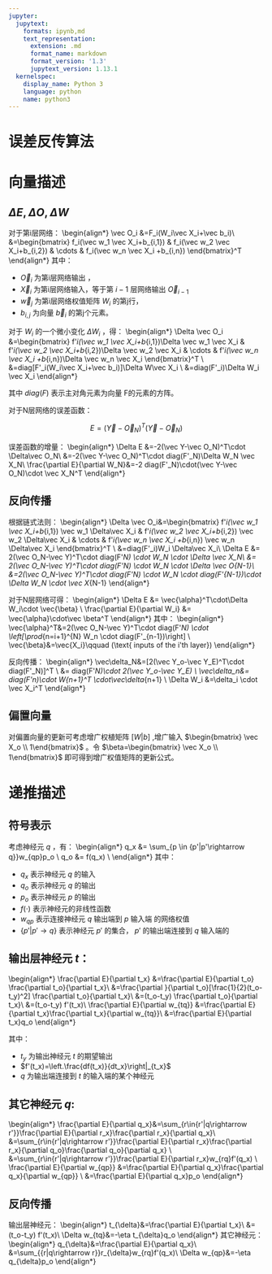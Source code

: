 ```yaml
---
jupyter:
  jupytext:
    formats: ipynb,md
    text_representation:
      extension: .md
      format_name: markdown
      format_version: '1.3'
      jupytext_version: 1.13.1
  kernelspec:
    display_name: Python 3
    language: python
    name: python3
---
```


<!-- #region slideshow={"slide_type": "slide"} -->
# 误差反传算法
<!-- #endregion -->

<!-- #region slideshow={"slide_type": "slide"} -->
# 向量描述
<!-- #endregion -->

<!-- #region slideshow={"slide_type": "subslide"} -->
## $\Delta E,\Delta O,\Delta W$
<!-- #endregion -->

<!-- #region slideshow={"slide_type": "subslide"} -->

对于第i层网络：
\begin{align*}
\vec O_i &=F_i(W_i\vec X_i+\vec b_i)\\
&=\begin{bmatrix}
f_i(\vec w_1 \vec X_i+b_{i,1})  &  f_i(\vec w_2 \vec X_i+b_{i,2}) & \cdots & f_i(\vec w_n \vec X_i +b_{i,n})
\end{bmatrix}^T
\end{align*}
其中：

- $\vec O_i$ 为第i层网络输出 ，
- $\vec X_i$ 为第i层网络输入，等于第 $i-1$ 层网络输出 $\vec O_{i-1}$
- $\vec w_j$ 为第i层网络权值矩阵 $W_i$ 的第j行， 
- $b_{i,j}$ 为向量 $\vec b_i$ 的第j个元素。

<!-- #endregion -->

<!-- #region slideshow={"slide_type": "subslide"} -->

对于 $W_i$ 的一个微小变化 $\Delta W_i$ ，得：
\begin{align*}
\Delta \vec O_i &=\begin{bmatrix}
f'_i(\vec w_1 \vec X_i+b_{i,1})\Delta \vec w_1 \vec X_i  &  f'_i(\vec w_2 \vec X_i+b_{i,2})\Delta \vec w_2 \vec X_i & \cdots & f'_i(\vec w_n \vec X_i +b_{i,n})\Delta \vec w_n \vec X_i
\end{bmatrix}^T \\
&=diag[F'_i(W_i\vec X_i+\vec b_i)]\Delta W\vec X_i \\
&=diag(F'_i)\Delta W_i \vec X_i
\end{align*}


其中 $diag(F)$ 表示主对角元素为向量 F的元素的方阵。


<!-- #endregion -->

<!-- #region slideshow={"slide_type": "subslide"} -->


对于N层网络的误差函数：

$$ E=(\vec{Y}-\vec O_N)^T(\vec{Y}-\vec O_N)$$


误差函数的增量：
\begin{align*}
\Delta E &=-2(\vec Y-\vec O_N)^T\cdot \Delta\vec O_N\\
&=-2(\vec Y-\vec O_N)^T\cdot diag(F'_N)\Delta W_N \vec X_N\\
\frac{\partial E}{\partial W_N}&=-2 diag(F'_N)\cdot(\vec Y-\vec O_N)\cdot \vec X_N^T
\end{align*}
<!-- #endregion -->

<!-- #region slideshow={"slide_type": "subslide"} -->
## 反向传播
<!-- #endregion -->

<!-- #region slideshow={"slide_type": "subslide"} -->
根据链式法则：
\begin{align*}
\Delta \vec O_i&=\begin{bmatrix}
f'_i(\vec w_1 \vec X_i+b_{i,1}) \vec w_1 \Delta\vec X_i  &  f'_i(\vec w_2 \vec X_i+b_{i,2}) \vec w_2 \Delta\vec X_i & \cdots & f'_i(\vec w_n \vec X_i +b_{i,n}) \vec w_n \Delta\vec X_i
\end{bmatrix}^T \\
&=diag(F'_i)W_i \Delta\vec X_i\\
\Delta E &= 2(\vec O_N-\vec Y)^T\cdot diag(F'_N) \cdot W_N \cdot \Delta \vec X_N\\
&= 2(\vec O_N-\vec Y)^T\cdot diag(F'_N) \cdot W_N \cdot \Delta \vec O_{N-1}\\
&=2(\vec O_N-\vec Y)^T\cdot diag(F'_N) \cdot W_N \cdot diag(F'_{N-1})\cdot \Delta W_N \cdot \vec X_{N-1}
\end{align*}


<!-- #endregion -->

<!-- #region slideshow={"slide_type": "subslide"} -->
对于N层网络可得：
\begin{align*}
\Delta E &= \vec{\alpha}^T\cdot\Delta W_i\cdot \vec{\beta} \\
\frac{\partial E}{\partial W_i} &= \vec{\alpha}\cdot\vec \beta^T
\end{align*}
其中：
\begin{align*}
\vec{\alpha}^T&=2(\vec O_N-\vec Y)^T\cdot diag(F'_N) \cdot \left[\prod_{n=i+1}^{N} W_n \cdot diag(F'_{n-1})\right] \\
\vec{\beta}&=\vec{X_i}\qquad (\text{ inputs of the i'th layer})
\end{align*}

<!-- #endregion -->

<!-- #region slideshow={"slide_type": "subslide"} -->
反向传播：
\begin{align*}
\vec\delta_N&=[2(\vec Y_o-\vec Y_E)^T\cdot diag(F'_N)]^T \\
            &= diag(F'_N)\cdot 2(\vec Y_o-\vec Y_E) \\
\vec\delta_n&=  diag(F'_n)\cdot W_{n+1}^T \cdot\vec\delta_{n+1} \\
\Delta W_i &=\delta_i \cdot \vec X_i^T
\end{align*}

<!-- #endregion -->

<!-- #region slideshow={"slide_type": "subslide"} -->
## 偏置向量
对偏置向量的更新可考虑增广权植矩阵 $[W|b]$ ,增广输入 $\begin{bmatrix} \vec X_o  \\ 1\end{bmatrix}$ 。令 $\beta=\begin{bmatrix} \vec X_o \\ 1\end{bmatrix}$ 即可得到增广权值矩阵的更新公式。


<!-- #endregion -->

<!-- #region slideshow={"slide_type": "slide"} -->
# 递推描述
<!-- #endregion -->

<!-- #region slideshow={"slide_type": "subslide"} -->
## 符号表示
考虑神经元 $q$ ，有：
\begin{align*}
q_x &= \sum_{p \in \{p'|p'\rightarrow q\}}w_{qp}p_o \\
q_o &= f(q_x) \\
\end{align*}
其中：

- $q_x$ 表示神经元 $q$ 的输入
- $q_o$ 表示神经元 $q$ 的输出
- $p_o$ 表示神经元 $p$ 的输出
- $f(\cdot)$ 表示神经元的非线性函数
- $w_{qp}$ 表示连接神经元 $q$ 输出端到 $p$ 输入端 的网络权值
- $\{p'|p'\rightarrow q\}$ 表示神经元 $p'$ 的集合， $p'$ 的输出端连接到 $q$ 输入端的


<!-- #endregion -->

<!-- #region slideshow={"slide_type": "subslide"} -->

## 输出层神经元 $t$：
\begin{align*}
\frac{\partial E}{\partial t_x} &=\frac{\partial E}{\partial t_o} \frac{\partial t_o}{\partial t_x}\\
&=\frac{\partial }{\partial t_o}[\frac{1}{2}(t_o-t_y)^2] \frac{\partial t_o}{\partial t_x}\\
&=(t_o-t_y) \frac{\partial t_o}{\partial t_x}\\
&=(t_o-t_y) f'(t_x)\\
\frac{\partial E}{\partial w_{tq}} &=\frac{\partial E}{\partial t_x}\frac{\partial t_x}{\partial w_{tq}}\\
&=\frac{\partial E}{\partial t_x}q_o
\end{align*}

其中：

- $t_y$ 为输出神经元 $t$ 的期望输出
- $f'(t_x)=\left.\frac{df(t_x)}{dt_x}\right|_{t_x}$
- $q$ 为输出端连接到 $t$ 的输入端的某个神经元



<!-- #endregion -->

<!-- #region slideshow={"slide_type": "subslide"} -->

## 其它神经元 $q$:
\begin{align*}
\frac{\partial E}{\partial q_x}&=\sum_{r\in\{r'|q\rightarrow r'\}}\frac{\partial E}{\partial r_x}\frac{\partial r_x}{\partial q_x}\\
&=\sum_{r\in\{r'|q\rightarrow r'\}}\frac{\partial E}{\partial r_x}\frac{\partial r_x}{\partial q_o}\frac{\partial q_o}{\partial q_x} \\
&=\sum_{r\in\{r'|q\rightarrow r'\}}\frac{\partial E}{\partial r_x}w_{rq}f'(q_x) \\
\frac{\partial E}{\partial w_{qp}} &=\frac{\partial E}{\partial q_x}\frac{\partial q_x}{\partial w_{qp}} \\
&=\frac{\partial E}{\partial q_x}p_o
\end{align*}

<!-- #endregion -->

<!-- #region slideshow={"slide_type": "subslide"} -->

## 反向传播
输出层神经元：
\begin{align*}
t_{\delta}&=\frac{\partial E}{\partial t_x}\\
&=(t_o-t_y) f'(t_x)\\
\Delta w_{tq}&=-\eta t_{\delta}q_o
\end{align*}
其它神经元：
\begin{align*}
q_{\delta}&=\frac{\partial E}{\partial q_x}\\
&=\sum_{\{r|q\rightarrow r\}}r_{\delta}w_{rq}f'(q_x)\\
\Delta w_{qp}&=-\eta q_{\delta}p_o
\end{align*}


<!-- #endregion -->
